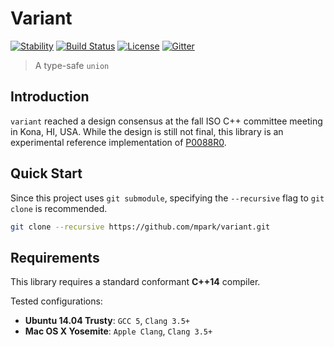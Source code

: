 # Variant

[![Stability](http://badges.github.io/stability-badges/dist/experimental.svg)](http://github.com/badges/stability-badges)
[![Build Status](https://travis-ci.org/mpark/variant.svg?branch=master)](https://travis-ci.org/mpark/variant)
[![License](http://img.shields.io/badge/license-boost-blue.svg)](https://raw.githubusercontent.com/mpark/variant/master/LICENSE_1_0.txt)
[![Gitter](https://badges.gitter.im/mpark/variant.svg)](https://gitter.im/mpark/variant?utm_source=badge&utm_medium=badge&utm_campaign=pr-badge)

> A type-safe `union`

## Introduction

`variant` reached a design consensus at the fall ISO C++ committee meeting in Kona, HI, USA.
While the design is still not final, this library is an experimental reference implementation of [P0088R0].

## Quick Start

Since this project uses `git submodule`, specifying the `--recursive` flag to `git clone` is recommended.

```bash
git clone --recursive https://github.com/mpark/variant.git
```

## Requirements

This library requires a standard conformant __C++14__ compiler.

Tested configurations:
  * __Ubuntu 14.04 Trusty__: `GCC 5`, `Clang 3.5+`
  * __Mac OS X Yosemite__: `Apple Clang`, `Clang 3.5+`

[P0088R0]: http://www.open-std.org/jtc1/sc22/wg21/docs/papers/2015/p0088r0.pdf
